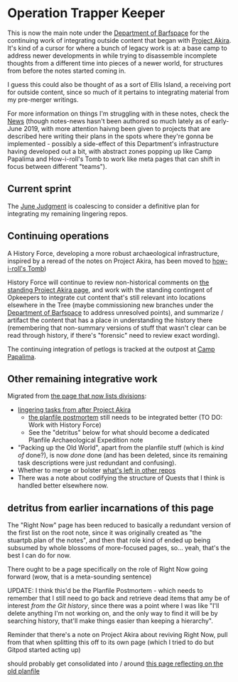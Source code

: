 # Operation Trapper Keeper

This is now the main note under the [Department of Barfspace][DoB] for the continuing work of integrating outside content that began with [Project Akira][]. It's kind of a cursor for where a bunch of legacy work is at: a base camp to address newer developments in while trying to disassemble incomplete thoughts from a different time into pieces of a newer world, for structures from before the notes started coming in.

[Project Akira]: dadfc5e5-cfb6-4f7d-88c0-bcd64b91feac.md
[DoB]: eb1e81f8-5939-4f85-9930-418044018a75.md

I guess this could also be thought of as a sort of Ellis Island, a receiving port for outside content, since so much of it pertains to integrating material from my pre-merger writings.

For more information on things I'm struggling with in these notes, check the [News][] (though notes-news hasn't been authored so much lately as of early-June 2019, with more attention haivng been given to projects that are described here writing their plans in the spots where they're gonna be implemented - possibly a side-effect of this Department's infrastructure having developed out a bit, with abstract zones popping up like Camp Papalima and How-i-roll's Tomb to work like meta pages that can shift in focus between different "teams").

[News]: afcfaa78-ef7e-429e-a2ea-0b5c7abaf7b7.md

## Current sprint

The [June Judgment](b7b835c5-d843-4888-ae53-bd8aef36d5cd.md) is coalescing to consider a definitive plan for integrating my remaining lingering repos.

## Continuing operations

A History Force, developing a more robust archaeological infrastructure, inspired by a reread of the notes on Project Akira, has been moved to [how-i-roll's Tomb][])

[how-i-roll's Tomb]: bbeba5e6-b56a-4a1d-9547-8241311e7cf2.md

History Force will continue to review non-historical comments on [the standing Project Akira page](dadfc5e5-cfb6-4f7d-88c0-bcd64b91feac.md), and work with the standing contingent of Opkeepers to integrate cut content that's still relevant into locations elsewhere in the Tree (maybe commissioning new branches under the [Department of Barfspace][DoB] to address unresolved points), and summarize / artifact the content that has a place in understanding the history there (remembering that non-summary versions of stuff that wasn't clear can be read through history, if there's "forensic" need to review exact wording).

[DoB]: eb1e81f8-5939-4f85-9930-418044018a75.md

The continuing integration of petlogs is tracked at the outpost at [Camp Papalima](4f705b65-cc3c-4f66-a256-ae5e5777d276.md).

## Other remaining integrative work

Migrated from [the page that now lists divisions](a3f1fbb2-28c2-43b2-950d-6d5b7af7cd64.md):

- [lingering tasks from after Project Akira](19189561-a743-4129-98ac-639817e09911.md)
  - [the planfile postmortem](f359a1e5-3e4f-4d30-8be3-0d0635c77ea4.md) still needs to be integrated better (TO DO: Work with History Force)
  - See the "detritus" below for what should become a dedicated Planfile Archaeological Expedition note
- "Packing up the Old World", apart from the planfile stuff (which is *kind of* done?), is now *done* done (and has been deleted, since its remaining task descriptions were just redundant and confusing).
- Whether to merge or bolster [what's left in other repos](c139f558-e2a2-416d-9144-e101a9218820.md)
- There was a note about codifying the structure of Quests that I think is handled better elsewhere now.

## detritus from earlier incarnations of this page

The "Right Now" page has been reduced to basically a redundant version of the first list on the root note, since it was originally created as "the stuartpb.plan of the notes", and then that role kind of ended up being subsumed by whole blossoms of more-focused pages, so... yeah, that's the best I can do for now.

There ought to be a page specifically on the role of Right Now going forward (wow, that is a meta-sounding sentence)

UPDATE: I think this'd be the Planfile Postmortem - which needs to remember that I still need to go back and retrieve dead items that amy be of interest *from the Git history*, since there was a point where I was like "I'll delete anything I'm not working on, and the only way to find it will be by searching history, that'll make things easier than keeping a hierarchy".

Reminder that there's a note on Project Akira about reviving Right Now, pull from that when splitting this off to its own page (which I tried to do but Gitpod started acting up)

should probably get consolidated into / around [this page reflecting on the old planfile](f359a1e5-3e4f-4d30-8be3-0d0635c77ea4.md)
